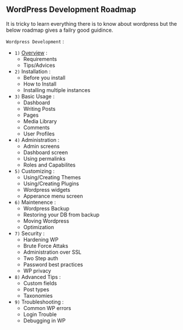 ## WordPress Development Roadmap

It is tricky to learn everything there is to know about wordpress but the below roadmap gives a failry good guidince.

`Wordpress Development` :

- `1)` [Overview](https://github.com/demirantay/notebook/blob/master/compsci/web-frontend/wordpress/overview.md) :
  - Requirements
  - Tips/Advices
- `2)` Installation :
  - Before you install
  - How to Install
  - Installing multiple instances
- `3)` Basic Usage :
  - Dashboard
  - Writing Posts
  - Pages
  - Media Library
  - Comments
  - User Profiles 
- `4)` Administration :
  - Admin screens
  - Dashboard screen
  - Using permalinks
  - Roles and Capabilites
- `5)` Customizing :
  - Using/Creating Themes
  - Using/Creating Plugins
  - Wordpress widgets
  - Apperance menu screen
- `6)` Maintenence : 
  - Wordpress Backup
  - Restoring your DB from backup
  - Moving Wordpress
  - Optimization
- `7)` Security :
  - Hardening WP 
  - Brute Force Attaks
  - Administration over SSL
  - Two Step auth
  - Password best practices
  - WP privacy
- `8)` Advanced Tips :
  - Custom fields
  - Post types
  - Taxonomies
- `9)` Troubleshooting :
  - Common WP errors
  - Login Trouble
  - Debugging in WP
